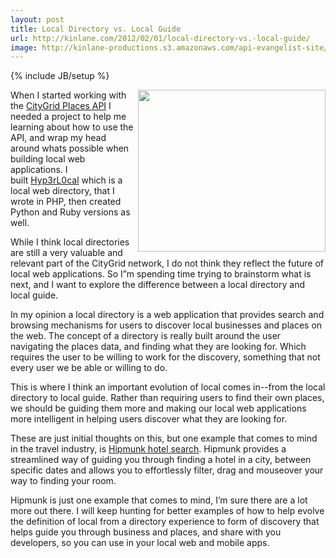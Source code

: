 ```yaml
---
layout: post
title: Local Directory vs. Local Guide
url: http://kinlane.com/2012/02/01/local-directory-vs.-local-guide/
image: http://kinlane-productions.s3.amazonaws.com/api-evangelist-site/blog/Hipmunk-Hotel-Search-1.png
---
```

{% include JB/setup %}
<p><a title="Hipmunk Hotel Search" href="http://hipmunk.com/"><img class="aligncenter size-medium wp-image-577" title="Hipmunk-Hotel-Search-1" src="http://www.citygridmedia.com/developer/wp-content/uploads/2012/02/Hipmunk-Hotel-Search-1-300x259.png" alt="" width="300" height="259" align="right" /></a>When I started working with the&nbsp;<a title="CityGrid Places API" href="http://developer.citygridmedia.com/">CityGrid Places API</a>&nbsp;I needed a project to help me learning about how to use the API, and wrap my head around whats possible when building local web applications. I built&nbsp;<a title="Hyp3rL0cal" href="http://hyp3rl0cal.com/">Hyp3rL0cal</a>&nbsp;which is a local web directory, that I wrote in PHP, then created Python and Ruby versions as well.</p>
<p>While I think local directories are still a very valuable and relevant part of the CityGrid network, I do not think they reflect the future of local web applications. So I&rdquo;m spending time trying to brainstorm what is next, and I want to explore the difference between a local directory and local guide.</p>
<p>In my opinion a local directory is a web application that provides search and browsing mechanisms for users to discover local businesses and places on the web. The concept of a directory is really built around the user navigating the places data, and finding what they are looking for. Which requires the user to be willing to work for the discovery, something that not every user we be able or willing to do.</p>
<p>This is where I think an important evolution of local comes in--from the local directory to local guide. Rather than requiring users to find their own places, we should be guiding them more and making our local web applications more intelligent in helping users discover what they are looking for.</p>
<p>These are just initial thoughts on this, but one example that comes to mind in the travel industry, is&nbsp;<a title="Hipmunk Hotel Search" href="http://hipmunk.com/">Hipmunk hotel search</a>. Hipmunk provides a streamlined way of guiding you through finding a hotel in a city, between specific dates and allows you to effortlessly filter, drag and mouseover your way to finding your room.</p>
<p>Hipmunk is just one example that comes to mind, I&rsquo;m sure there are a lot more out there. I will keep hunting for better examples of how to help evolve the definition of local from a directory experience to form of discovery that helps guide you through business and places, and share with you developers, so you can use in your local web and mobile apps.</p>